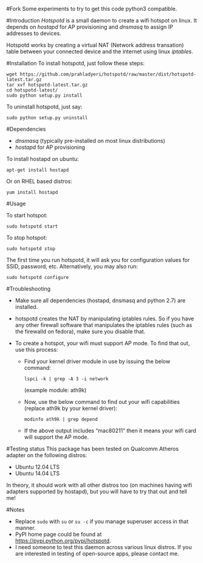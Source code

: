 #Fork
Some experiments to try to get this code python3 compatible.

#Introduction
*Hotspotd* is a small daemon to create a wifi hotspot on linux. It depends on *hostapd* for AP provisioning and *dnsmasq* to assign IP addresses to devices.

Hotspotd works by creating a virtual NAT (Network address transation) table between your connected device and the internet using linux *iptables*.

#Installation
To install hotspotd, just follow these steps:
```
wget https://github.com/prahladyeri/hotspotd/raw/master/dist/hotspotd-latest.tar.gz
tar xvf hotspotd-latest.tar.gz
cd hotspotd-latest/
sudo python setup.py install
```

To uninstall hotspotd, just say:

```sudo python setup.py uninstall```

#Dependencies
 * *dnsmasq* (typically pre-installed on most linux distributions)
 * *hostapd* for AP provisioning

To install hostapd on ubuntu:

```apt-get install hostapd```

Or on RHEL based distros:

```yum install hostapd```

#Usage

To start hotspot:

```sudo hotspotd start```

To stop hotspot:

```sudo hotspotd stop```

The first time you run hotspotd, it will ask you for configuration values for SSID, password, etc. Alternatively, you may also run:

```sudo hotspotd configure```

#Troubleshooting

* Make sure all dependencies (hostapd, dnsmasq and python 2.7) are installed.
	
* hotspotd creates the NAT by manipulating iptables rules. So if you have any other firewall software that manipulates the iptables rules (such as the firewalld on fedora), make sure you disable that.
	

* To create a hotspot, your wifi must support AP mode. To find that out, use this process:

	* Find your kernel driver module in use by issuing the below command:

		```lspci -k | grep -A 3 -i network```

		(example module: ath9k)

	* Now, use the below command to find out your wifi capabilities (replace ath9k by your kernel driver):

		```modinfo ath9k | grep depend```

	* If the above output includes “mac80211” then it means your wifi card will support the AP mode.	

#Testing status
This package has been tested on Qualcomm Atheros adapter on the following distros:

* Ubuntu 12.04 LTS
* Ubuntu 14.04 LTS

In theory, it should work with all other distros too (on machines having wifi adapters supported by hostapd), but you will have to try that out and tell me!

#Notes
* Replace `sudo` with `su` or `su -c` if you manage superuser access in that manner.
* PyPI home page could be found at https://pypi.python.org/pypi/hotspotd.
* I need someone to test this daemon across various linux distros. If you are interested in testing of open-source apps, please contact me.
